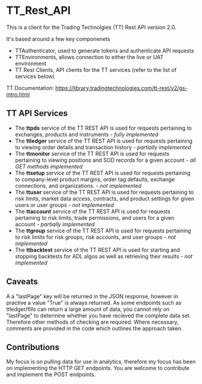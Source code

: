 # TT_Rest_API
This is a client for the Trading Technolgies (TT) Rest API version 2.0.

It's based around a few key componenets
- TTAuthenticator, used to generate tokens and authenticate API requests
- TTEnvironments, allows connection to either the live or UAT environment
- TT Rest Clients, API clients for the TT services (refer to the list of services below)

TT Documentation: https://library.tradingtechnologies.com/tt-rest/v2/gs-intro.html

## TT API Services
- The **ttpds** service of the TT REST API is used for requests pertaining to exchanges, products and instruments *- fully implemented*
- The **ttledger** service of the TT REST API is used for requests pertaining to viewing order details and transaction history *- partially implemented*
- The **ttmonitor** service of the TT REST API is used for requests pertaining to viewing positions and SOD records for a given account *- all GET methods implemented*
- The **ttsetup** service of the TT REST API is used for requests pertaining to company-level product margins, order tag defaults, exchange connections, and organizations. *- not implemented*
- The **ttuser** service of the TT REST API is used for requests pertaining to risk limits, market data access, contracts, and product settings for given users or user groups *- not implemented*
- The **ttaccount** service of the TT REST API is used for requests pertaining to risk limits, trade permissions, and users for a given account *- partially implemented*
- The **ttgroup** service of the TT REST API is used for requests pertaining to risk limits for risk groups, risk accounts, and user groups *- not implemented*
- The **ttbacktest** service of the TT REST API is used for starting and stopping backtests for ADL algos as well as retrieving their results *- not implemented*

## Caveats
A a "lastPage" key will be returned in the JSON response, however in practive a value "True" is always returned. As some endpoints such as ttledger/fills can return a large amount of data, you cannot rely on "lastPage" to determine whether you have recieved the complete data set. Therefore other methods of checking are required. Where necessary, comments are provided in the code which outlines the approach taken.

## Contributions
My focus is on pulling data for use in analytics, therefore my focus has been on implementing the HTTP GET endpoints. You are welcome to contribute and implement the POST endpoints.
